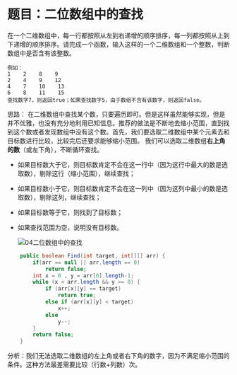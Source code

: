 # 题目：二位数组中的查找

在一个二维数组中，每一行都按照从左到右递增的顺序排序，每一列都按照从上到下递增的顺序排序。请完成一个函数，输入这样的一个二维数组和一个整数，判断数组中是否含有该整数。
```
例如：
1    2    8    9
2    4    9    12
4    7    10    13
6    8    11    15
查找数字7，则返回true；如果查找数字5，由于数组不含有该数字，则返回false。
```
思路：
在二维数组中查找某个数，只要遍历即可。但是这样虽然能够实现，但是并不优雅，也没有充分地利用已知信息。推荐的做法是不断地去缩小范围，直到找到这个数或者发现数组中没有这个数。首先，我们要选取二维数组中某个元素去和目标数进行比较，比较完后还要求能够缩小范围。
我们可以选取二维数组**右上角的数**（或左下角），不断循环查找。

- 如果目标数大于它，则目标数肯定不会在这一行中（因为这行中最大的数是选取数），剔除这行（缩小范围），继续查找；

- 如果目标数小于它，则目标数肯定不会在这一列中（因为这列中最小的数是选取数），剔除这列，继续查找；

- 如果目标数等于它，则找到了目标数；

- 如果查找范围为空，说明没有目标数。

    ![04二位数组中的查找](C:\Users\mkw\Desktop\剑指offer插图\04二位数组中的查找.jpg)
```java
    public boolean Find(int target, int[][] arr) {
        if(arr == null || arr.length == 0)
            return false;
        int x = 0 , y = arr[0].length-1;
        while (x < arr.length && y >= 0) {
            if (arr[x][y] == target)
                return true;
            else if (arr[x][y] < target)
                x++;
            else
                y--;
        }
        return false;
    }
```

分析：我们无法选取二维数组的左上角或者右下角的数字，因为不满足缩小范围的条件。这种方法最差需要比较（行数+列数）次。